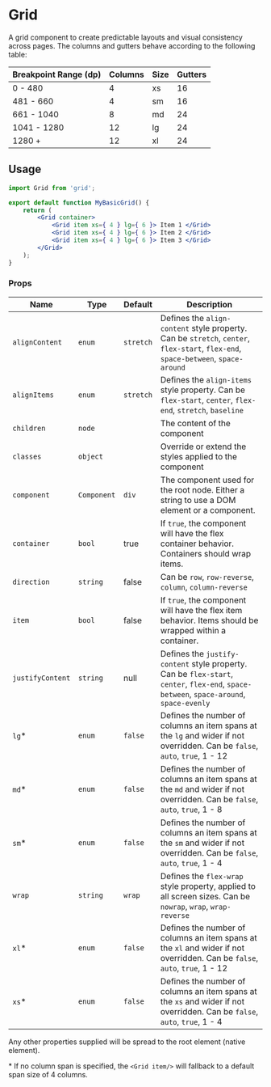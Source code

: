 Grid
===

A grid component to create predictable layouts and visual consistency across pages. The columns and gutters behave according to the following table:

Breakpoint Range (dp) | Columns | Size | Gutters
--- | --- | --- | ---
0 - 480 | 4 | xs | 16
481 - 660 | 4 | sm | 16
661 - 1040 | 8 | md | 24 
1041 - 1280 | 12| lg | 24
1280 + | 12 | xl | 24

## Usage

```jsx
import Grid from 'grid';

export default function MyBasicGrid() {
	return (
		<Grid container>
			<Grid item xs={ 4 } lg={ 6 }> Item 1 </Grid>
			<Grid item xs={ 4 } lg={ 6 }> Item 2 </Grid>
			<Grid item xs={ 4 } lg={ 6 }> Item 3 </Grid>
		</Grid>
	);
}
```

### Props


Name | Type | Default | Description
--- | --- | --- | ---
`alignContent` | `enum` | `stretch` | Defines the `align-content` style property. Can be `stretch`, `center`, `flex-start`, `flex-end`, `space-between`, `space-around`
`alignItems` | `enum` | `stretch` | Defines the `align-items` style property. Can be `flex-start`, `center`, `flex-end`, `stretch`, `baseline`
`children` | `node` | | The content of the component
`classes` | `object` | | Override or extend the styles applied to the component
`component` | `Component` | `div` | The component used for the root node. Either a string to use a DOM element or a component.
`container` | `bool` | true | If `true`, the component will have the flex container behavior. Containers should wrap items. 
`direction` | `string` | false | Can be `row`, `row-reverse`, `column`, `column-reverse`
`item` | `bool` | false | If `true`, the component will have the flex item behavior. Items should be wrapped within a container.
`justifyContent` | `string` | null | Defines the `justify-content` style property. Can be `flex-start`, `center`, `flex-end`, `space-between`, `space-around`, `space-evenly` 
`lg`\* | `enum` | `false` | Defines the number of columns an item spans at the `lg` and wider if not overridden. Can be `false`, `auto`, `true`, 1 - 12
`md`\* | `enum` | `false` | Defines the number of columns an item spans at the `md` and wider if not overridden. Can be `false`, `auto`, `true`, 1 - 8 
`sm`\* | `enum` | `false` | Defines the number of columns an item spans at the `sm` and wider if not overridden. Can be `false`, `auto`, `true`, 1 - 4
`wrap` | `string` | `wrap` | Defines the `flex-wrap` style property, applied to all screen sizes. Can be `nowrap`, `wrap`, `wrap-reverse`
`xl`\* | `enum` | `false` | Defines the number of columns an item spans at the `xl` and wider if not overridden. Can be `false`, `auto`, `true`, 1 - 12
`xs`\* | `enum` | `false` | Defines the number of columns an item spans at the `xs` and wider if not overridden. Can be `false`, `auto`, `true`, 1 - 4

Any other properties supplied will be spread to the root element (native element).

\* If no column span is specified, the `<Grid item/>` will fallback to a default span size of 4 columns.
